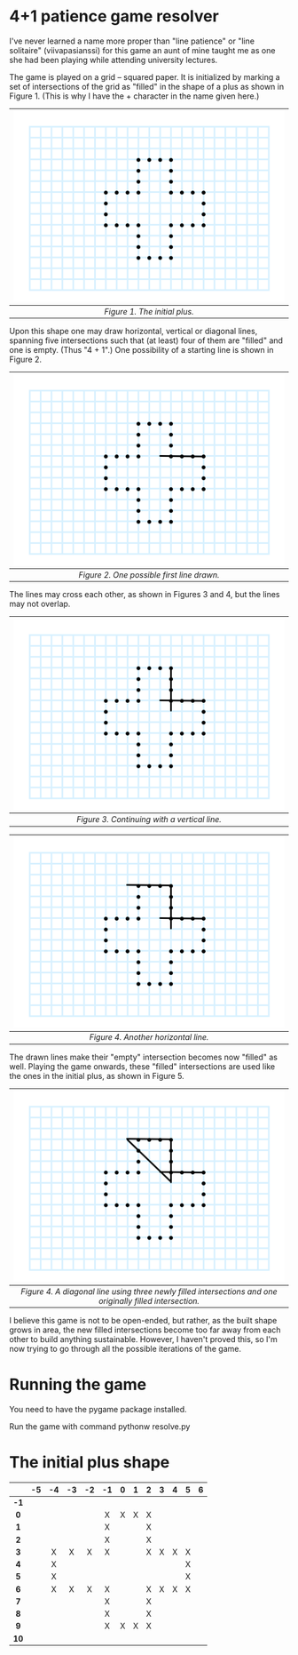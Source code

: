 # 4+1 patience game resolver

I've never learned a name more proper than "line patience" or "line solitaire"
(viivapasianssi) for this game an aunt of mine taught me as one she had been
playing while attending university lectures.

The game is played on a grid – squared paper. It is initialized by marking a
set of intersections of the grid as "filled" in the shape of a plus as shown
in Figure 1.
(This is why I have the + character in the name given here.)

| ![The basic plus shape to initialize the game](images/initial.png) |
|:--:|
| *Figure 1. The initial plus.* |

Upon this shape one may draw horizontal, vertical or diagonal lines, spanning
five intersections such that (at least) four of them are "filled" and one
is empty. (Thus "4 + 1".) One possibility of a starting line is shown in
Figure 2.

| ![A horizontal line has been drawn along the top of the right bar of the plus, spanning one empty intersection inwards to the plus.](images/step1.png) |
|:--:|
| *Figure 2. One possible first line drawn.* |

The lines may cross each other, as shown in Figures 3 and 4, but the lines
may not overlap.

| ![A vertical line has been drawn along the right side of the top bar of the plus, spanning one empty intersection inwards to the plus.](images/step2.png) |
|:--:|
| *Figure 3. Continuing with a vertical line.* |

| ![Third line has been drawn horizontally along the top of the plus, spanning one empty intersection to the left.](images/step3.png) |
|:--:|
| *Figure 4. Another horizontal line.* |

The drawn lines make their "empty" intersection becomes now "filled" as well.
Playing the game onwards, these "filled" intersections are used like the ones
in the initial plus, as shown in Figure 5.

| ![Fourth line has been drawn diagonally from the left end of the previous line down rigth to the bottom end of the second line.](images/step4.png) |
|:--:|
| *Figure 4. A diagonal line using three newly filled intersections and one originally filled intersection.* |

I believe this game is not to be open-ended, but rather, as the built shape grows
in area, the new filled intersections become too far away from each other to
build anything sustainable. However, I haven't proved this, so I'm now
trying to go through all the possible iterations of the game.

# Running the game

You need to have the pygame package installed.

Run the game with command pythonw resolve.py

# The initial plus shape

|        | -5 | -4 | -3 | -2 | -1 |  0 |  1 |  2 |  3 |  4 |  5 |  6 |
|:------:|:--:|:--:|:--:|:--:|:--:|:--:|:--:|:--:|:--:|:--:|:--:|:--:|
| **-1** |    |    |    |    |    |    |    |    |    |    |    |    |
|  **0** |    |    |    |    |  X |  X |  X |  X |    |    |    |    |
|  **1** |    |    |    |    |  X |    |    |  X |    |    |    |    |
|  **2** |    |    |    |    |  X |    |    |  X |    |    |    |    |
|  **3** |    |  X |  X |  X |  X |    |    |  X |  X |  X |  X |    |
|  **4** |    |  X |    |    |    |    |    |    |    |    |  X |    |
|  **5** |    |  X |    |    |    |    |    |    |    |    |  X |    |
|  **6** |    |  X |  X |  X |  X |    |    |  X |  X |  X |  X |    |
|  **7** |    |    |    |    |  X |    |    |  X |    |    |    |    |
|  **8** |    |    |    |    |  X |    |    |  X |    |    |    |    |
|  **9** |    |    |    |    |  X |  X |  X |  X |    |    |    |    |
| **10** |    |    |    |    |    |    |    |    |    |    |    |    |


